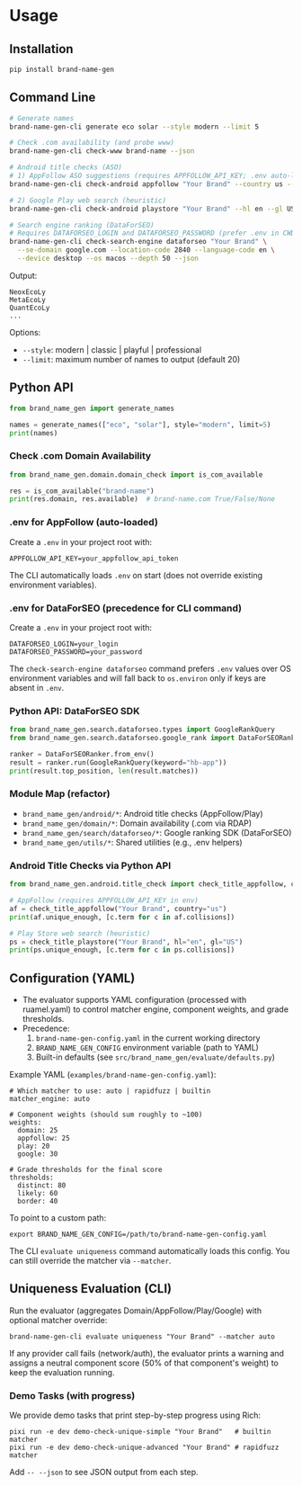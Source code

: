 # Usage

## Installation
```bash
pip install brand-name-gen
```

## Command Line
```bash
# Generate names
brand-name-gen-cli generate eco solar --style modern --limit 5

# Check .com availability (and probe www)
brand-name-gen-cli check-www brand-name --json

# Android title checks (ASO)
# 1) AppFollow ASO suggestions (requires APPFOLLOW_API_KEY; .env auto-loaded)
brand-name-gen-cli check-android appfollow "Your Brand" --country us --json

# 2) Google Play web search (heuristic)
brand-name-gen-cli check-android playstore "Your Brand" --hl en --gl US --json

# Search engine ranking (DataForSEO)
# Requires DATAFORSEO_LOGIN and DATAFORSEO_PASSWORD (prefer .env in CWD)
brand-name-gen-cli check-search-engine dataforseo "Your Brand" \
  --se-domain google.com --location-code 2840 --language-code en \
  --device desktop --os macos --depth 50 --json
```

Output:
```
NeoxEcoLy
MetaEcoLy
QuantEcoLy
...
```

Options:
- `--style`: modern | classic | playful | professional
- `--limit`: maximum number of names to output (default 20)

## Python API
```python
from brand_name_gen import generate_names

names = generate_names(["eco", "solar"], style="modern", limit=5)
print(names)
```

### Check .com Domain Availability
```python
from brand_name_gen.domain.domain_check import is_com_available

res = is_com_available("brand-name")
print(res.domain, res.available)  # brand-name.com True/False/None
```

### .env for AppFollow (auto-loaded)
Create a `.env` in your project root with:
```
APPFOLLOW_API_KEY=your_appfollow_api_token
```
The CLI automatically loads `.env` on start (does not override existing environment variables).

### .env for DataForSEO (precedence for CLI command)
Create a `.env` in your project root with:
```
DATAFORSEO_LOGIN=your_login
DATAFORSEO_PASSWORD=your_password
```
The `check-search-engine dataforseo` command prefers `.env` values over OS environment
variables and will fall back to `os.environ` only if keys are absent in `.env`.

### Python API: DataForSEO SDK
```python
from brand_name_gen.search.dataforseo.types import GoogleRankQuery
from brand_name_gen.search.dataforseo.google_rank import DataForSEORanker

ranker = DataForSEORanker.from_env()
result = ranker.run(GoogleRankQuery(keyword="hb-app"))
print(result.top_position, len(result.matches))
```

### Module Map (refactor)
- `brand_name_gen/android/*`: Android title checks (AppFollow/Play)
- `brand_name_gen/domain/*`: Domain availability (.com via RDAP)
- `brand_name_gen/search/dataforseo/*`: Google ranking SDK (DataForSEO)
- `brand_name_gen/utils/*`: Shared utilities (e.g., .env helpers)

### Android Title Checks via Python API
```python
from brand_name_gen.android.title_check import check_title_appfollow, check_title_playstore

# AppFollow (requires APPFOLLOW_API_KEY in env)
af = check_title_appfollow("Your Brand", country="us")
print(af.unique_enough, [c.term for c in af.collisions])

# Play Store web search (heuristic)
ps = check_title_playstore("Your Brand", hl="en", gl="US")
print(ps.unique_enough, [c.term for c in ps.collisions])
```

## Configuration (YAML)
- The evaluator supports YAML configuration (processed with ruamel.yaml) to control matcher engine, component weights, and grade thresholds.
- Precedence:
  1) `brand-name-gen-config.yaml` in the current working directory
  2) `BRAND_NAME_GEN_CONFIG` environment variable (path to YAML)
  3) Built-in defaults (see `src/brand_name_gen/evaluate/defaults.py`)

Example YAML (`examples/brand-name-gen-config.yaml`):
```
# Which matcher to use: auto | rapidfuzz | builtin
matcher_engine: auto

# Component weights (should sum roughly to ~100)
weights:
  domain: 25
  appfollow: 25
  play: 20
  google: 30

# Grade thresholds for the final score
thresholds:
  distinct: 80
  likely: 60
  border: 40
```

To point to a custom path:
```
export BRAND_NAME_GEN_CONFIG=/path/to/brand-name-gen-config.yaml
```

The CLI `evaluate uniqueness` command automatically loads this config. You can still override the matcher via `--matcher`.

## Uniqueness Evaluation (CLI)
Run the evaluator (aggregates Domain/AppFollow/Play/Google) with optional matcher override:
```
brand-name-gen-cli evaluate uniqueness "Your Brand" --matcher auto
```

If any provider call fails (network/auth), the evaluator prints a warning and assigns a neutral component score (50% of that component's weight) to keep the evaluation running.

### Demo Tasks (with progress)
We provide demo tasks that print step-by-step progress using Rich:
```
pixi run -e dev demo-check-unique-simple "Your Brand"   # builtin matcher
pixi run -e dev demo-check-unique-advanced "Your Brand" # rapidfuzz matcher
```
Add `-- --json` to see JSON output from each step.

